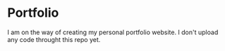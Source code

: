 # Portfolio
I am on the way of creating my personal portfolio website. I don't upload any code throught this repo yet.
